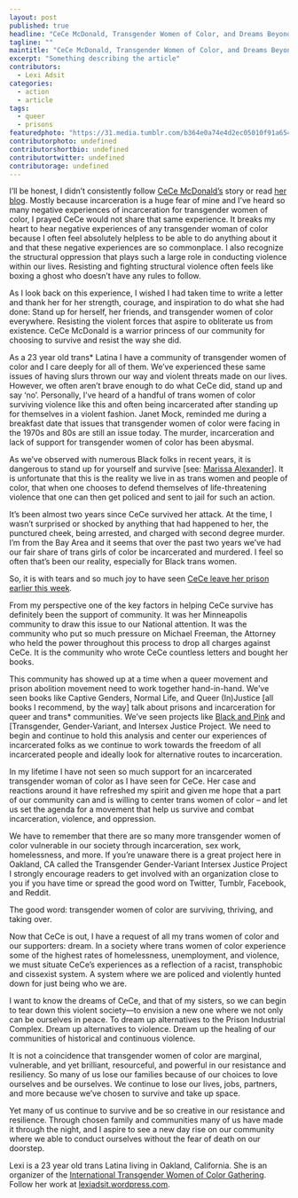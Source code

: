 ```yaml
---
layout: post
published: true
headline: "CeCe McDonald, Transgender Women of Color, and Dreams Beyond the Prison Industrial Complex"
tagline: ""
maintitle: "CeCe McDonald, Transgender Women of Color, and Dreams Beyond the Prison Industrial Complex - {young}ist"
excerpt: "Something describing the article"
contributors: 
  - Lexi Adsit
categories: 
  - action
  - article
tags: 
  - queer
  - prisons
featuredphoto: "https://31.media.tumblr.com/b364e0a74e4d2ec05010f91a6548627a/tumblr_inline_mzetfhYSb21rkj9dw.jpg"
contributorphoto: undefined
contributorshortbio: undefined
contributortwitter: undefined
contributorage: undefined
---
```

I’ll be honest, I didn’t consistently follow [CeCe McDonald’s](http://abcnews.go.com/blogs/headlines/2014/01/transgender-activist-cece-mcdonald-released-early-from-prison/) story or read [her blog](http://supportcece.wordpress.com/category/ceces-blog/). Mostly because incarceration is a huge fear of mine and I’ve heard so many negative experiences of incarceration for transgender women of color, I prayed CeCe would not share that same experience. It breaks my heart to hear negative experiences of any transgender woman of color because I often feel absolutely helpless to be able to do anything about it and that these negative experiences are so commonplace. I also recognize the structural oppression that plays such a large role in conducting violence within our lives. Resisting and fighting structural violence often feels like boxing a ghost who doesn’t have any rules to follow.

As I look back on this experience, I wished I had taken time to write a letter and thank her for her strength, courage, and inspiration to do what she had done: Stand up for herself, her friends, and transgender women of color everywhere. Resisting the violent forces that aspire to obliterate us from existence. CeCe McDonald is a warrior princess of our community for choosing to survive and resist the way she did.

As a 23 year old trans* Latina I have a community of transgender women of color and I care deeply for all of them. We’ve experienced these same issues of having slurs thrown our way and violent threats made on our lives. However, we often aren’t brave enough to do what CeCe did, stand up and say ‘no’. Personally, I’ve heard of a handful of trans women of color surviving violence like this and often being incarcerated after standing up for themselves in a violent fashion. Janet Mock, reminded me during a breakfast date that issues that transgender women of color were facing in the 1970s and 80s are still an issue today. The murder, incarceration and lack of support for transgender women of color has been abysmal.

As we’ve observed with numerous Black folks in recent years, it is dangerous to stand up for yourself and survive [see: [Marissa Alexander](http://youngist.org/post/64962868657/all-out-for-marissa-alexander)].  It is unfortunate that this is the reality we live in as trans women and people of color, that when one chooses to defend themselves of life-threatening violence that one can then get policed and sent to jail for such an action.

It’s been almost two years since CeCe survived her attack. At the time, I wasn’t surprised or shocked by anything that had happened to her, the punctured cheek, being arrested, and charged with second degree murder. I’m from the Bay Area and it seems that over the past two years we’ve had our fair share of trans girls of color be incarcerated and murdered. I feel so often that’s been our reality, especially for Black trans women.

So, it is with tears and so much joy to have seen [CeCe leave her prison earlier this week](http://www.salon.com/2014/01/13/cece_mcdonald_released_from_prison/).

From my perspective one of the key factors in helping CeCe survive has definitely been the support of community. It was her Minneapolis community to draw this issue to our National attention. It was the community who put so much pressure on Michael Freeman, the Attorney who held the power throughout this process to drop all charges against CeCe. It is the community who wrote CeCe countless letters and bought her books.

This community has showed up at a time when a queer movement and prison abolition movement need to work together hand-in-hand. We’ve seen books like Captive Genders, Normal Life, and Queer (In)Justice [all books I recommend, by the way] talk about prisons and incarceration for queer and trans* communities. We’ve seen projects like [Black and Pink](http://www.blackandpink.org/) and [Transgender, Gender-Variant, and Intersex Justice Project. We need to begin and continue to hold this analysis and center our experiences of incarcerated folks as we continue to work towards the freedom of all incarcerated people and ideally look for alternative routes to incarceration.

In my lifetime I have not seen so much support for an incarcerated transgender woman of color as I have seen for CeCe. Her case and reactions around it have refreshed my spirit and given me hope that a part of our community can and is willing to center trans women of color – and let us set the agenda for a movement that help us survive and combat incarceration, violence, and oppression.

We have to remember that there are so many more transgender women of color vulnerable in our society through incarceration, sex work, homelessness, and more. If you’re unaware there is a great project here in Oakland, CA called the Transgender Gender-Variant Intersex Justice Project I strongly encourage readers to get involved with an organization close to you if you have time or spread the good word on Twitter, Tumblr, Facebook, and Reddit.

The good word: transgender women of color are surviving, thriving, and taking over.

Now that CeCe is out, I have a request of all my trans women of color and our supporters: dream. In a society where trans women of color experience some of the highest rates of homelessness, unemployment, and violence, we must situate CeCe’s experiences as a reflection of a racist, transphobic and cissexist system. A system where we are policed and violently hunted down for just being who we are.

I want to know the dreams of CeCe, and that of my sisters, so we can begin to tear down this violent society—to envision a new one where we not only can be ourselves in peace. To dream up alternatives to the Prison Industrial Complex. Dream up alternatives to violence. Dream up the healing of our communities of historical and continuous violence.

It is not a coincidence that transgender women of color are marginal, vulnerable, and yet brilliant, resourceful, and powerful in our resistance and resiliency. So many of us lose our families because of our choices to love ourselves and be ourselves. We continue to lose our lives, jobs, partners, and more because we’ve chosen to survive and take up space. 

Yet many of us continue to survive and be so creative in our resistance and resilience. Through chosen family and communities many of us have made it through the night, and I aspire to see a new day rise on our community where we able to conduct ourselves without the fear of death on our doorstep.

Lexi is a 23 year old trans Latina living in Oakland, California. She is an organizer of the [International Transgender Women of Color Gathering](http://transreal.org/international-trans-women-of-color-gathering-call-for-participation/). Follow her work at [lexiadsit.wordpress.com](http://lexiadsit.wordpress.com/).
